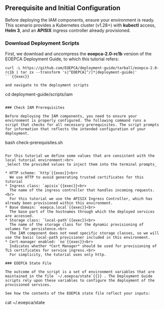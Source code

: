 ## Prerequisite and Initial Configuration

Before deploying the IAM components, ensure your environment is ready. This scenario provides a Kubernetes cluster (v1.28+) with **kubectl** access, **Helm 3**, and an **APISIX** ingress controller already provisioned.

### Download Deployment Scripts

First, we download and uncompress the **eoepca-2.0-rc1b** version of the EOEPCA Deployment Guide, to which this tutorial refers:

```
curl -L https://github.com/EOEPCA/deployment-guide/tarball/eoepca-2.0-rc1b | tar zx --transform 's|^EOEPCA[^/]*|deployment-guide|'
```{{exec}}

and navigate to the deployment scripts

```
cd deployment-guide/scripts/iam
```{{exec}}

### Check IAM Prerequisites

Before deploying the IAM components, you need to ensure your environment is properly configured. The following command runs a script that checks for all necessary prerequisites. The script prompts for information that reflects the intended configuration of your deployment.

```
bash check-prerequisites.sh
```{{exec}}

For this tutorial we define some values that are consistent with the local tutorial environment:<br>
_Select the provided values to inject them into the terminal prompts_

* HTTP scheme: `http`{{exec}}<br>
  We use HTTP to avoid generating trusted certificates for this tutorial
* Ingress class: `apisix`{{exec}}<br>
  The name of the ingress controller that handles incoming requests.<br>
  For this tutorial we use the APISIX Ingress Controller, which has already been provisioned within this environment.
* Base domain: `eoepca.local`{{exec}}<br>
  The base part of the hostnames through which the deployed services are accessed.
* Storage class: `local-path`{{exec}}<br>
  The name of the storage class for the dynamic provisioning of volumes for persistence.<br>
  The IAM component does not need specific storage classes, so we will use the basic local-path provisioner included in this environment.
* Cert-manager enabled: `no`{{exec}}<br>
  Indicates whether *Cert Manager* should be used for provisioning of TLS certificates for service ingress.<br>
  For simplicity, the tutorial uses only http.

### EOEPCA State File

The outcome of the script is a set of environment variables that are maintained in the file `~/.eoepca/state`{{}} . The Deployment Guide scripts rely upon these variables to configure the deployment of the provisioned services.

See how the contents of the EOEPCA state file reflect your inputs:

```
cat ~/.eoepca/state
```{{exec}}

